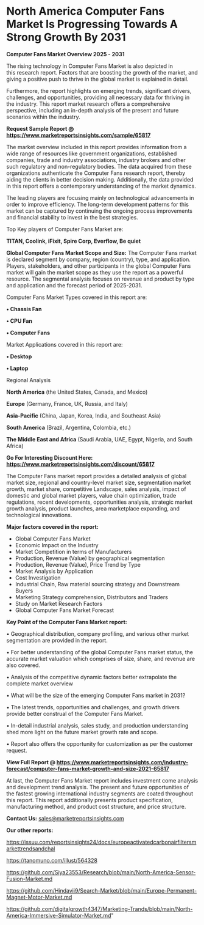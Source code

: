 # North America Computer Fans Market Is Progressing Towards A Strong Growth By 2031

<Strong> Computer Fans Market Overview 2025 - 2031</strong>

The rising technology in Computer Fans Market is also depicted in this research report. Factors that are boosting the growth of the market, and giving a positive push to thrive in the global market is explained in detail.

Furthermore, the report highlights on emerging trends, significant drivers, challenges, and opportunities, providing all necessary data for thriving in the industry. This report market research offers a comprehensive perspective, including an in-depth analysis of the present and future scenarios within the industry.

<strong>Request Sample Report @ <a href=https://www.marketreportsinsights.com/sample/65817>https://www.marketreportsinsights.com/sample/65817</a></strong>

The market overview included in this report provides information from a wide range of resources like government organizations, established companies, trade and industry associations, industry brokers and other such regulatory and non-regulatory bodies. The data acquired from these organizations authenticate the Computer Fans research report, thereby aiding the clients in better decision making. Additionally, the data provided in this report offers a contemporary understanding of the market dynamics.

The leading players are focusing mainly on technological advancements in order to improve efficiency. The long-term development patterns for this market can be captured by continuing the ongoing process improvements and financial stability to invest in the best strategies.

Top Key players of Computer Fans Market are:

<strong>TITAN, Coolink, iFixit, Spire Corp, Everflow, Be quiet</strong>

<strong><b>Global Computer Fans Market Scope and Size:</b></strong>
The Computer Fans market is declared segment by company, region (country), type, and application. Players, stakeholders, and other participants in the global Computer Fans market will gain the market scope as they use the report as a powerful resource. The segmental analysis focuses on revenue and product by type and application and the forecast period of 2025-2031.

Computer Fans Market Types covered in this report are:

<strong>• Chassis Fan

• CPU Fan

• Computer Fans</strong>

Market Applications covered in this report are:

<strong>• Desktop

• Laptop</strong> 

Regional Analysis

<strong>North America</strong> (the United States, Canada, and Mexico)

<strong>Europe</strong> (Germany, France, UK, Russia, and Italy)

<strong>Asia-Pacific</strong> (China, Japan, Korea, India, and Southeast Asia)

<strong>South America</strong> (Brazil, Argentina, Colombia, etc.)

<strong>The Middle East and Africa</strong> (Saudi Arabia, UAE, Egypt, Nigeria, and South Africa)

<strong>Go For Interesting Discount Here: <a href=https://www.marketreportsinsights.com/discount/65817>https://www.marketreportsinsights.com/discount/65817</a></strong>

The Computer Fans market report provides a detailed analysis of global market size, regional and country-level market size, segmentation market growth, market share, competitive Landscape, sales analysis, impact of domestic and global market players, value chain optimization, trade regulations, recent developments, opportunities analysis, strategic market growth analysis, product launches, area marketplace expanding, and technological innovations.

<strong><b>Major factors covered in the report:</b></strong>
<ul>
  <li>Global Computer Fans Market </li>
  <li>Economic Impact on the Industry</li>
  <li>Market Competition in terms of Manufacturers</li>
  <li>Production, Revenue (Value) by geographical segmentation</li>
  <li>Production, Revenue (Value), Price Trend by Type</li>
  <li>Market Analysis by Application</li>
  <li>Cost Investigation</li>
  <li>Industrial Chain, Raw material sourcing strategy and Downstream Buyers</li>
  <li>Marketing Strategy comprehension, Distributors and Traders</li>
  <li>Study on Market Research Factors</li>
  <li>Global Computer Fans Market Forecast</li>
</ul>

<strong><b>Key Point of the Computer Fans Market report:</b></strong>

• Geographical distribution, company profiling, and various other market segmentation are provided in the report.

• For better understanding of the global Computer Fans market status, the accurate market valuation which comprises of size, share, and revenue are also covered.

• Analysis of the competitive dynamic factors better extrapolate the complete market overview

• What will be the size of the emerging Computer Fans market in 2031?

• The latest trends, opportunities and challenges, and growth drivers provide better construal of the Computer Fans Market.

• In-detail industrial analysis, sales study, and production understanding shed more light on the future market growth rate and scope.

• Report also offers the opportunity for customization as per the customer request.

<strong><b>View Full Report @ <a href=https://www.marketreportsinsights.com/industry-forecast/computer-fans-market-growth-and-size-2021-65817>https://www.marketreportsinsights.com/industry-forecast/computer-fans-market-growth-and-size-2021-65817</a></b></strong>


At last, the Computer Fans Market report includes investment come analysis and development trend analysis. The present and future opportunities of the fastest growing international industry segments are coated throughout this report. This report additionally presents product specification, manufacturing method, and product cost structure, and price structure.

<strong>Contact Us:</strong>
sales@marketreportsinsights.com

<strong>Our other reports:</strong>

<a href=https://issuu.com/reportsinsights24/docs/europeactivatedcarbonairfiltersmarkettrendsandchal>https://issuu.com/reportsinsights24/docs/europeactivatedcarbonairfiltersmarkettrendsandchal</a>

<a href=https://tanomuno.com/illust/564328>https://tanomuno.com/illust/564328</a>

<a href=https://github.com/Siya23553/Research/blob/main/North-America-Sensor-Fusion-Market.md>https://github.com/Siya23553/Research/blob/main/North-America-Sensor-Fusion-Market.md</a>

<a href=https://github.com/Hindavii9/Search-Market/blob/main/Europe-Permanent-Magnet-Motor-Market.md>https://github.com/Hindavii9/Search-Market/blob/main/Europe-Permanent-Magnet-Motor-Market.md</a>

<a href=https://github.com/digitalgrowth4347/Marketing-Trands/blob/main/North-America-Immersive-Simulator-Market.md>https://github.com/digitalgrowth4347/Marketing-Trands/blob/main/North-America-Immersive-Simulator-Market.md</a>"
